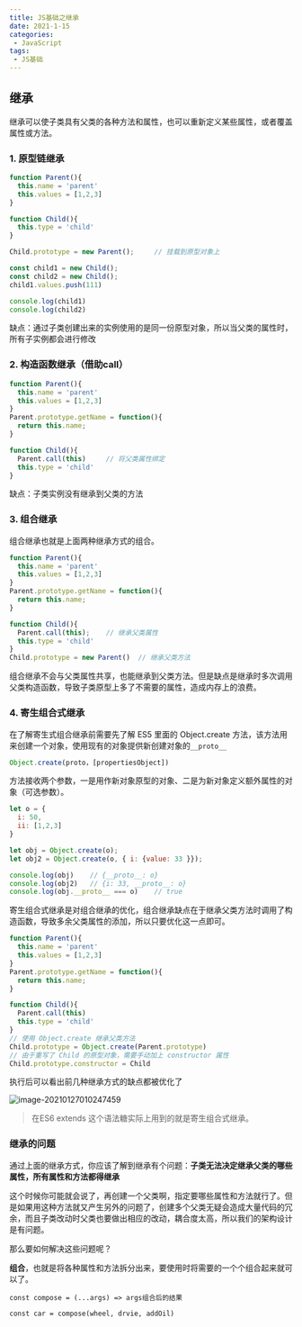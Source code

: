 ```yaml
---
title: JS基础之继承
date: 2021-1-15
categories:
 - JavaScript
tags:
 - JS基础
---
```




## 继承

继承可以使子类具有父类的各种方法和属性，也可以重新定义某些属性，或者覆盖属性或方法。

### 1. 原型链继承

```js
function Parent(){
  this.name = 'parent'
  this.values = [1,2,3]
}

function Child(){
  this.type = 'child'
}

Child.prototype = new Parent();		// 挂载到原型对象上

const child1 = new Child();
const child2 = new Child();
child1.values.push(111)

console.log(child1)
console.log(child2)
```

缺点：通过子类创建出来的实例使用的是同一份原型对象，所以当父类的属性时，所有子实例都会进行修改

### 2. 构造函数继承（借助call）

```js
function Parent(){
  this.name = 'parent'
  this.values = [1,2,3]
}
Parent.prototype.getName = function(){
  return this.name;
}

function Child(){
  Parent.call(this)		// 将父类属性绑定
  this.type = 'child'
}
```

缺点：子类实例没有继承到父类的方法

### 3. 组合继承

组合继承也就是上面两种继承方式的组合。

```js
function Parent(){
  this.name = 'parent'
  this.values = [1,2,3]
}
Parent.prototype.getName = function(){
  return this.name;
}

function Child(){
  Parent.call(this);	// 继承父类属性
  this.type = 'child'
}
Child.prototype = new Parent()	// 继承父类方法
```

组合继承不会与父类属性共享，也能继承到父类方法。但是缺点是继承时多次调用父类构造函数，导致子类原型上多了不需要的属性，造成内存上的浪费。

### 4. 寄生组合式继承

在了解寄生式组合继承前需要先了解 ES5 里面的 Object.create 方法，该方法用来创建一个对象，使用现有的对象提供新创建对象的`__proto__`

```js
Object.create(proto，[propertiesObject])
```

方法接收两个参数，一是用作新对象原型的对象、二是为新对象定义额外属性的对象（可选参数）。

```js
let o = {
  i: 50,
  ii: [1,2,3]
}

let obj = Object.create(o);
let obj2 = Object.create(o, { i: {value: 33 }});

console.log(obj)	// {__proto__: o}
console.log(obj2)	// {i: 33, __proto__: o}
console.log(obj.__proto__ === o)	// true
```

寄生组合式继承是对组合继承的优化，组合继承缺点在于继承父类方法时调用了构造函数，导致多余父类属性的添加，所以只要优化这一点即可。

```js
function Parent(){
  this.name = 'parent'
  this.values = [1,2,3]
}
Parent.prototype.getName = function(){
  return this.name;
}

function Child(){
  Parent.call(this)
  this.type = 'child'
}
// 使用 Object.create 继承父类方法
Child.prototype = Object.create(Parent.prototype)
// 由于重写了 Child 的原型对象，需要手动加上 constructor 属性
Child.prototype.constructor = Child
```

执行后可以看出前几种继承方式的缺点都被优化了

![image-20210127010247459](F:\Study_Document\笔记\image\image-20210127010247459.png)

>  在ES6 extends 这个语法糖实际上用到的就是寄生组合式继承。

### 继承的问题

通过上面的继承方式，你应该了解到继承有个问题：**子类无法决定继承父类的哪些属性，所有属性和方法都得继承**

这个时候你可能就会说了，再创建一个父类啊，指定要哪些属性和方法就行了。但是如果用这种方法就又产生另外的问题了，创建多个父类无疑会造成大量代码的冗余，而且子类改动时父类也要做出相应的改动，耦合度太高，所以我们的架构设计是有问题。

那么要如何解决这些问题呢？

**组合**，也就是将各种属性和方法拆分出来，要使用时将需要的一个个组合起来就可以了。

```
const compose = (...args) => args组合后的结果

const car = compose(wheel, drvie, addOil)
```

